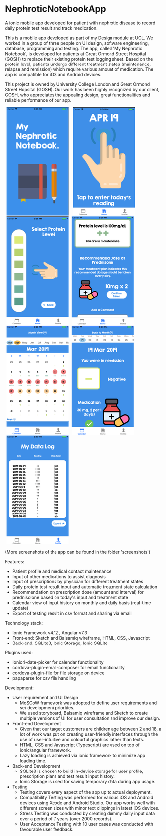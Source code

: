 # NephroticNotebookApp
A ionic mobile app developed for patient with nephrotic disease to record daily protein test result and track medication.

This is a mobile app developed as part of my Design module at UCL. We worked in a group of three people on UI design, software engineering, database, programming and testing. The app, called 'My Nephrotic Notebook', is developed for patients at Great Ormond Street Hospital (GOSH) to replace their existing protein test logging sheet. Based on the protein level, patients undergo different treatment states (maintenance, relapse and remission) which require various amount of medication. The app is compatible for iOS and Android devices.

This project is owned by University College London and Great Ormond Street Hopsital (GOSH). Our work has been highly recognized by our client, GOSH, who appreciates the appealing design, great functionalities and reliable performance of our app.

<div class="sceenshot">
<img src="https://github.com/annietsang23/NephroticNotebookApp/blob/master/screenshots/Picture1.png" hspace="5" width="200" height="350" title="Splash screen"> <img src="https://github.com/annietsang23/NephroticNotebookApp/blob/master/screenshots/Picture4.png" hspace="5" width="200" height="350" title="Homepage"><img src="https://github.com/annietsang23/NephroticNotebookApp/blob/master/screenshots/Picture5.png" hspace="5" width="200" height="350" title="Input reading"><img src="https://github.com/annietsang23/NephroticNotebookApp/blob/master/screenshots/Picture6.png" hspace="5" width="200" height="350" title="Prescription advice"><img src="https://github.com/annietsang23/NephroticNotebookApp/blob/master/screenshots/Picture7.png" hspace="5" width="200" height="350" title="Calendar view (monthly)"><img src="https://github.com/annietsang23/NephroticNotebookApp/blob/master/screenshots/Picture8.png" hspace="5" width="200" height="350" title="Calendar view (daily)"><img src="https://github.com/annietsang23/NephroticNotebookApp/blob/master/screenshots/Picture9.png" hspace="5" width="200" height="350" title="Export data">
</div>

(More screenshots of the app can be found in the folder 'screenshots')

Features:
- Patient profile and medical contact maintenance
- Input of other medications to assist diagnosis
- Input of prescriptions by physician for different treatment states
- Daily protein test result input and automatic treatment state calculation
- Recommendation on prescription dose (amount and interval) for prednisolone based on today's input and treatment state
- Calendar view of input history on monthly and daily basis (real-time update)
- Export of testing result in csv format and sharing via email

Technology stack:
- Ionic Framework v4.12 , Angular v7.3
- Front-end: Sketch and Balsamiq wireframe, HTML, CSS, Javascript
- Back-end: SQLite3, Ionic Storage, Ionic SQLite

Plugins used:
- Ionic4-date-picker for calendar functionality
- cordova-plugin-email-composer for email functionality
- cordova-plugin-file for file storage on device
- papaparse for csv file handling

Development:
- User requirement and UI Design
  - MoSCoW framework was adopted to define user requirements and set development priorities.
  - We used storyboard, Balsamiq wireframe and Sketch to create multiple versions of UI for user consultation and improve our     design. 
- Front-end Development
  - Given that our target customers are children age between 2 and 18, a lot of work was put on creating user-friendly           interfaces through the use of user-intuitive and colourful graphics rather than texts.
  - HTML, CSS and Javascript (Typescript) are used on top of ionic/angular framework.
  - Lazy loading is achieved via ionic framework to minimize app loading time.
- Back-end Development
  - SQLite3 is chosen to build in-device storage for user profile, prescription plans and test result input history.
  - Ionic Storage is used for saving temporary data during app usage.
- Testing
  - Testing covers every aspect of the app up to actual deployment.
  - Compatibility Testing was performed for various iOS and Android devices using Xcode and Android Studio. Our app works well with different screen sizes with minor text clippings in latest iOS devices.
  - Stress Testing was conducted by creating dummy daily input data over a period of 7 years (over 2000 records). 
  - User Acceptance Testing with 10 user cases was conducted with favourable user feedback.
